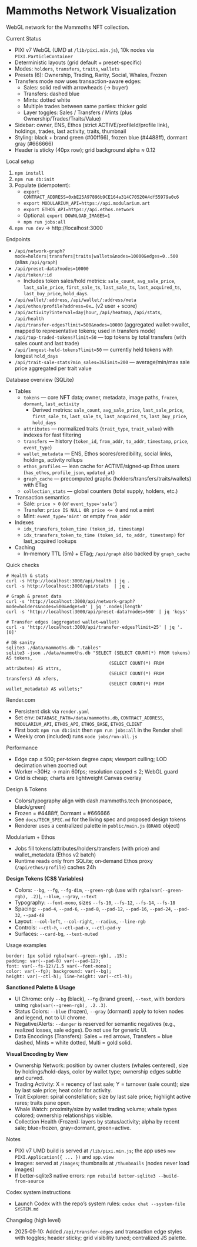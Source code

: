 Mammoths Network Visualization
=============================

WebGL network for the Mammoths NFT collection.

Current Status
- PIXI v7 WebGL (UMD at `/lib/pixi.min.js`), 10k nodes via `PIXI.ParticleContainer`
- Deterministic layouts (grid default + preset-specific)
- Modes: `holders`, `transfers`, `traits`, `wallets`
- Presets (6): Ownership, Trading, Rarity, Social, Whales, Frozen
- Transfers mode now uses transaction-aware edges:
  - Sales: solid red with arrowheads (→ buyer)
  - Transfers: dashed blue
  - Mints: dotted white
  - Multiple trades between same parties: thicker gold
  - Layer toggles: Sales / Transfers / Mints (plus Ownership/Trades/Traits/Value)
- Sidebar: owner, ENS, Ethos (strict ACTIVE/profileId/profile link), holdings, trades, last activity, traits, thumbnail
- Styling: black + brand green (#00ff66), frozen blue (#4488ff), dormant gray (#666666)
- Header is sticky (40px row); grid background alpha ≈ 0.12

Local setup
1. `npm install`
2. `npm run db:init`
3. Populate (idempotent):
   - `export CONTRACT_ADDRESS=0xbE25A97896b9CE164a314C70520A4df55979a0c6`
   - `export MODULARIUM_API=https://api.modularium.art`
   - `export ETHOS_API=https://api.ethos.network`
   - Optional: `export DOWNLOAD_IMAGES=1`
   - `npm run jobs:all`
4. `npm run dev` → http://localhost:3000

Endpoints
- `/api/network-graph?mode=holders|transfers|traits|wallets&nodes=10000&edges=0..500` (alias `/api/graph`)
- `/api/preset-data?nodes=10000`
- `/api/token/:id`
  - Includes token sales/hold metrics: `sale_count`, `avg_sale_price`, `last_sale_price`, `first_sale_ts`, `last_sale_ts`, `last_acquired_ts`, `last_buy_price`, `hold_days`.
- `/api/wallet/:address`, `/api/wallet/:address/meta`
- `/api/ethos/profile?address=0x…` (v2 user + score)
- `/api/activity?interval=day|hour`, `/api/heatmap`, `/api/stats`, `/api/health`
- `/api/transfer-edges?limit=500&nodes=10000` (aggregated wallet→wallet, mapped to representative tokens; used in transfers mode)
- `/api/top-traded-tokens?limit=50` — top tokens by total transfers (with sales count and last trade)
- `/api/longest-held-tokens?limit=50` — currently held tokens with longest `hold_days`
- `/api/trait-sale-stats?min_sales=3&limit=200` — average/min/max sale price aggregated per trait value

Database overview (SQLite)
- Tables
  - `tokens` — core NFT data; owner, metadata, image paths, `frozen`, `dormant`, `last_activity`
    - Derived metrics: `sale_count`, `avg_sale_price`, `last_sale_price`, `first_sale_ts`, `last_sale_ts`, `last_acquired_ts`, `last_buy_price`, `hold_days`
  - `attributes` — normalized traits (`trait_type`, `trait_value`) with indexes for fast filtering
  - `transfers` — history (`token_id`, `from_addr`, `to_addr`, `timestamp`, `price`, `event_type`)
  - `wallet_metadata` — ENS, Ethos scores/credibility, social links, holdings, activity rollups
  - `ethos_profiles` — lean cache for ACTIVE/signed‑up Ethos users (`has_ethos`, `profile_json`, `updated_at`)
  - `graph_cache` — precomputed graphs (holders/transfers/traits/wallets) with ETag
  - `collection_stats` — global counters (total supply, holders, etc.)
- Transaction semantics
  - Sale: `price > 0` (or `event_type='sale'`)
  - Transfer: `price IS NULL OR price <= 0` and not a mint
  - Mint: `event_type='mint'` or empty `from_addr`
- Indexes
  - `idx_transfers_token_time (token_id, timestamp)`
  - `idx_transfers_token_to_time (token_id, to_addr, timestamp)` for last_acquired lookups
- Caching
  - In‑memory TTL (5m) + ETag; `/api/graph` also backed by `graph_cache`

Quick checks
```
# Health & stats
curl -s http://localhost:3000/api/health | jq .
curl -s http://localhost:3000/api/stats  | jq .

# Graph & preset data
curl -s 'http://localhost:3000/api/network-graph?mode=holders&nodes=500&edges=0' | jq '.nodes|length'
curl -s 'http://localhost:3000/api/preset-data?nodes=500' | jq 'keys'

# Transfer edges (aggregated wallet→wallet)
curl -s 'http://localhost:3000/api/transfer-edges?limit=25' | jq '.[0]'

# DB sanity
sqlite3 ./data/mammoths.db ".tables"
sqlite3 -json ./data/mammoths.db "SELECT (SELECT COUNT(*) FROM tokens) AS tokens,
                                       (SELECT COUNT(*) FROM attributes) AS attrs,
                                       (SELECT COUNT(*) FROM transfers) AS xfers,
                                       (SELECT COUNT(*) FROM wallet_metadata) AS wallets;"
```

Render.com
- Persistent disk via `render.yaml`
- Set env: `DATABASE_PATH=/data/mammoths.db`, `CONTRACT_ADDRESS`, `MODULARIUM_API`, `ETHOS_API`, `ETHOS_BASE`, `ETHOS_CLIENT`
- First boot: `npm run db:init` then `npm run jobs:all` in the Render shell
- Weekly cron (included) runs `node jobs/run-all.js`

Performance
- Edge cap ≤ 500; per‑token degree caps; viewport culling; LOD decimation when zoomed out
- Worker ~30Hz → main 60fps; resolution capped ≤ 2; WebGL guard
- Grid is cheap; charts are lightweight Canvas overlay

Design & Tokens
- Colors/typography align with dash.mammoths.tech (monospace, black/green)
- Frozen = #4488ff, Dormant = #666666
- See `docs/TECH_SPEC.md` for the living spec and proposed design tokens
- Renderer uses a centralized palette in `public/main.js` (`BRAND` object)

Modularium + Ethos
- Jobs fill tokens/attributes/holders/transfers (with price) and wallet_metadata (Ethos v2 batch)
- Runtime reads only from SQLite; on‑demand Ethos proxy (`/api/ethos/profile`) caches 24h

**Design Tokens (CSS Variables)**
- Colors: `--bg`, `--fg`, `--fg-dim`, `--green-rgb` (use with `rgba(var(--green-rgb), .2)`), `--blue`, `--gray`, `--text`
- Typography: `--font-mono`, sizes `--fs-10`, `--fs-12`, `--fs-14`, `--fs-18`
- Spacing: `--pad-4`, `--pad-6`, `--pad-8`, `--pad-12`, `--pad-16`, `--pad-24`, `--pad-32`, `--pad-48`
- Layout: `--col-left`, `--col-right`, `--radius`, `--line-rgb`
- Controls: `--ctl-h`, `--ctl-pad-x`, `--ctl-pad-y`
- Surfaces: `--card-bg`, `--text-muted`

Usage examples
```
border: 1px solid rgba(var(--green-rgb), .15);
padding: var(--pad-8) var(--pad-12);
font: var(--fs-12)/1.5 var(--font-mono);
color: var(--fg); background: var(--bg);
height: var(--ctl-h); line-height: var(--ctl-h);
```

**Sanctioned Palette & Usage**
- UI Chrome: only `--bg` (black), `--fg` (brand green), `--text`, with borders using `rgba(var(--green-rgb), .2..3)`.
- Status Colors: `--blue` (frozen), `--gray` (dormant) apply to token nodes and legend, not to UI chrome.
- Negative/Alerts: `--danger` is reserved for semantic negatives (e.g., realized losses, sale edges). Do not use for generic UI.
- Data Encodings (Transfers): Sales = red arrows, Transfers = blue dashed, Mints = white dotted, Multi = gold solid.

**Visual Encoding by View**
- Ownership Network: position by owner clusters (whales centered), size by holdings/hold-days, color by wallet type; ownership edges subtle and curved.
- Trading Activity: X = recency of last sale; Y = turnover (sale count); size by last sale price; heat color for activity.
- Trait Explorer: spiral constellation; size by last sale price; highlight active rares; traits pane open.
- Whale Watch: proximity/size by wallet trading volume; whale types colored; ownership relationships visible.
- Collection Health (Frozen): layers by status/activity; alpha by recent sale; blue=frozen, gray=dormant, green=active.

Notes
- PIXI v7 UMD build is served at `/lib/pixi.min.js`; the app uses `new PIXI.Application({ ... })` and `app.view`
- Images: served at `/images`; thumbnails at `/thumbnails` (nodes never load images)
- If better‑sqlite3 native errors: `npm rebuild better-sqlite3 --build-from-source`

Codex system instructions
- Launch Codex with the repo’s system rules: `codex chat --system-file SYSTEM.md`

Changelog (high level)
- 2025‑09‑10: Added `/api/transfer-edges` and transaction edge styles with toggles; header sticky; grid visibility tuned; centralized JS palette.
